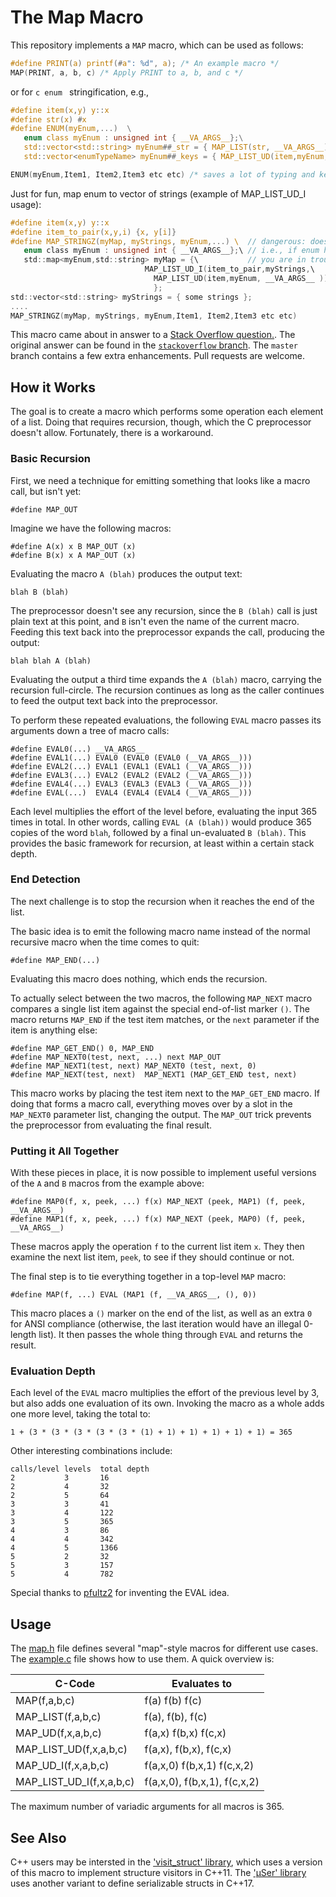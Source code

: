 # The Map Macro

This repository implements a `MAP` macro, which can be used as follows:

```c
#define PRINT(a) printf(#a": %d", a); /* An example macro */
MAP(PRINT, a, b, c) /* Apply PRINT to a, b, and c */
```
or for ```c enum ``` stringification, e.g.,
```c
#define item(x,y) y::x
#define str(x) #x
#define ENUM(myEnum,...)  \
   enum class myEnum : unsigned int { __VA_ARGS__};\
   std::vector<std::string> myEnum##_str = { MAP_LIST(str, __VA_ARGS__)};\
   std::vector<enumTypeName> myEnum##_keys = { MAP_LIST_UD(item,myEnum, __VA_ARGS__ )};

ENUM(myEnum,Item1, Item2,Item3 etc etc) /* saves a lot of typing and keeps everything in sync */
```
Just for fun, map enum to vector of strings (example of MAP_LIST_UD_I usage):
```c
#define item(x,y) y::x
#define item_to_pair(x,y,i) {x, y[i]}
#define MAP_STRINGZ(myMap, myStrings, myEnum,...) \  // dangerous: does not check ranges
   enum class myEnum : unsigned int { __VA_ARGS__};\ // i.e., if enum has more entries than string list 
   std::map<myEnum,std::string> myMap = {\           // you are in trouble at run time
                              MAP_LIST_UD_I(item_to_pair,myStrings,\
                                MAP_LIST_UD(item,myEnum, __VA_ARGS__ ))\
                                };
std::vector<std::string> myStrings = { some strings };
....
MAP_STRINGZ(myMap, myStrings, myEnum,Item1, Item2,Item3 etc etc) 
```

This macro came about in answer to a [Stack Overflow question.](http://stackoverflow.com/questions/6707148/foreach-macro-on-macros-arguments/13459454#13459454).
The original answer can be found in the [`stackoverflow` branch](https://github.com/swansontec/map-macro/tree/stackoverflow).
The `master` branch contains a few extra enhancements.
Pull requests are welcome.

## How it Works

The goal is to create a macro which performs some operation each element of
a list. Doing that requires recursion, though, which the C preprocessor
doesn't allow. Fortunately, there is a workaround.

### Basic Recursion

First, we need a technique for emitting something that looks like a macro
call, but isn't yet:

    #define MAP_OUT

Imagine we have the following macros:

    #define A(x) x B MAP_OUT (x)
    #define B(x) x A MAP_OUT (x)

Evaluating the macro `A (blah)` produces the output text:

    blah B (blah)

The preprocessor doesn't see any recursion, since the `B (blah)` call is
just plain text at this point, and `B` isn't even the name of the current
macro. Feeding this text back into the preprocessor expands the call,
producing the output:

    blah blah A (blah)

Evaluating the output a third time expands the `A (blah)` macro, carrying
the recursion full-circle. The recursion continues as long as the caller
continues to feed the output text back into the preprocessor.

To perform these repeated evaluations, the following `EVAL` macro passes
its arguments down a tree of macro calls:

    #define EVAL0(...) __VA_ARGS__
    #define EVAL1(...) EVAL0 (EVAL0 (EVAL0 (__VA_ARGS__)))
    #define EVAL2(...) EVAL1 (EVAL1 (EVAL1 (__VA_ARGS__)))
    #define EVAL3(...) EVAL2 (EVAL2 (EVAL2 (__VA_ARGS__)))
    #define EVAL4(...) EVAL3 (EVAL3 (EVAL3 (__VA_ARGS__)))
    #define EVAL(...)  EVAL4 (EVAL4 (EVAL4 (__VA_ARGS__)))

Each level multiplies the effort of the level before, evaluating the input
365 times in total. In other words, calling `EVAL (A (blah))` would
produce 365 copies of the word `blah`, followed by a final un-evaluated `B
(blah)`. This provides the basic framework for recursion, at least within a
certain stack depth.

### End Detection

The next challenge is to stop the recursion when it reaches the end of the
list.

The basic idea is to emit the following macro name instead of the normal
recursive macro when the time comes to quit:

    #define MAP_END(...)

Evaluating this macro does nothing, which ends the recursion.

To actually select between the two macros, the following `MAP_NEXT`
macro compares a single list item against the special end-of-list marker
`()`. The macro returns `MAP_END` if the test item matches, or the `next`
parameter if the item is anything else:

    #define MAP_GET_END() 0, MAP_END
    #define MAP_NEXT0(test, next, ...) next MAP_OUT
    #define MAP_NEXT1(test, next) MAP_NEXT0 (test, next, 0)
    #define MAP_NEXT(test, next)  MAP_NEXT1 (MAP_GET_END test, next)

This macro works by placing the test item next to the `MAP_GET_END` macro.
If doing that forms a macro call, everything moves over by a slot in the
`MAP_NEXT0` parameter list, changing the output. The `MAP_OUT` trick
prevents the preprocessor from evaluating the final result.

### Putting it All Together

With these pieces in place, it is now possible to implement useful versions
of the `A` and `B` macros from the example above:

    #define MAP0(f, x, peek, ...) f(x) MAP_NEXT (peek, MAP1) (f, peek, __VA_ARGS__)
    #define MAP1(f, x, peek, ...) f(x) MAP_NEXT (peek, MAP0) (f, peek, __VA_ARGS__)

These macros apply the operation `f` to the current list item `x`. They then
examine the next list item, `peek`, to see if they should continue or not.

The final step is to tie everything together in a top-level `MAP` macro:

    #define MAP(f, ...) EVAL (MAP1 (f, __VA_ARGS__, (), 0))

This macro places a `()` marker on the end of the list, as well as an extra
`0` for ANSI compliance (otherwise, the last iteration would have an illegal
0-length list). It then passes the whole thing through `EVAL` and
returns the result.

### Evaluation Depth

Each level of the `EVAL` macro multiplies the effort of the previous
level by 3, but also adds one evaluation of its own. Invoking the macro as a
whole adds one more level, taking the total to:

    1 + (3 * (3 * (3 * (3 * (3 * (1) + 1) + 1) + 1) + 1) + 1) = 365

Other interesting combinations include:

    calls/level levels  total depth
    2           3       16
    2           4       32
    2           5       64
    3           3       41
    3           4       122
    3           5       365
    4           3       86
    4           4       342
    4           5       1366
    5           2       32
    5           3       157
    5           4       782

Special thanks to [pfultz2](https://github.com/pfultz2/Cloak/wiki/Is-the-C-preprocessor-Turing-complete%3F) for inventing the EVAL idea.

## Usage

The [map.h](map.h) file defines several "map"-style macros for different use cases. The [example.c](example.c) file shows how to use them. A quick overview is:

C-Code | Evaluates to
-------| ------------
MAP(f,a,b,c) | f(a) f(b) f(c)
MAP_LIST(f,a,b,c) | f(a), f(b), f(c)
MAP_UD(f,x,a,b,c) | f(a,x) f(b,x) f(c,x)
MAP_LIST_UD(f,x,a,b,c) | f(a,x), f(b,x), f(c,x)
MAP_UD_I(f,x,a,b,c) | f(a,x,0) f(b,x,1) f(c,x,2)
MAP_LIST_UD_I(f,x,a,b,c) | f(a,x,0), f(b,x,1), f(c,x,2)

The maximum number of variadic arguments for all macros is 365.

## See Also

C++ users may be intersted in the ['visit_struct' library](https://github.com/cbeck88/visit_struct),
which uses a version of this macro to implement structure visitors in C++11. The ['µSer' library](https://github.com/Erlkoenig90/uSer)
uses another variant to define serializable structs in C++17.
